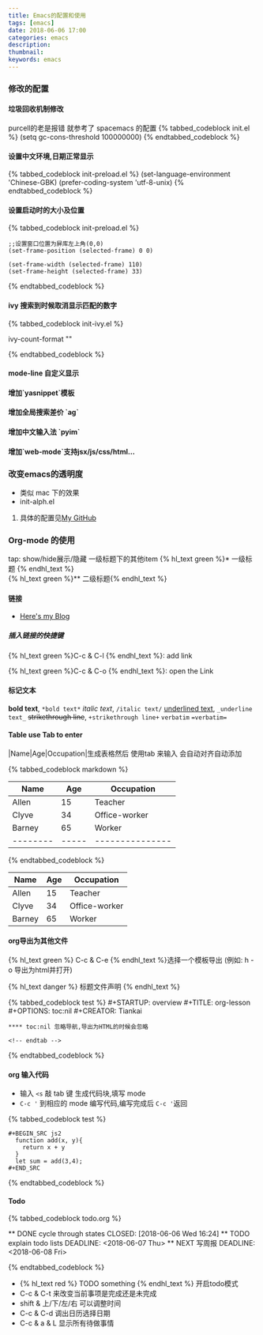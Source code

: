```yaml
---
title: Emacs的配置和使用
tags: [emacs]
date: 2018-06-06 17:00
categories: emacs
description:
thumbnail: 
keywords: emacs
---
```


### 修改的配置

#### 垃圾回收机制修改
 purcell的老是报错 就参考了 spacemacs 的配置
{% tabbed_codeblock init.el %}
      <!-- tab lisp -->
          (setq gc-cons-threshold 100000000)
      <!-- endtab -->
{% endtabbed_codeblock %}
<!--more-->
#### 设置中文环境,日期正常显示

{% tabbed_codeblock init-preload.el %}
    <!-- tab lisp -->
    (set-language-environment 'Chinese-GBK)
    (prefer-coding-system 'utf-8-unix)
    <!-- endtab -->
{% endtabbed_codeblock %}

#### 设置启动时的大小及位置

{% tabbed_codeblock init-preload.el %}
<!-- tab lisp -->
    ;;设置窗口位置为屏库左上角(0,0)
    (set-frame-position (selected-frame) 0 0)

    (set-frame-width (selected-frame) 110)
    (set-frame-height (selected-frame) 33)

<!-- endtab -->
{% endtabbed_codeblock %}

#### ivy 搜索到时候取消显示匹配的数字

{% tabbed_codeblock init-ivy.el %}
<!-- tab lisp -->
   ivy-count-format ""
<!-- endtab -->
{% endtabbed_codeblock %}

#### mode-line 自定义显示

#### 增加\`yasnippet\`模板

#### 增加全局搜索差价 \`ag\`

#### 增加中文输入法 \`pyim\`

#### 增加\`web-mode\`支持jsx/js/css/html&#x2026;

### 改变emacs的透明度

-   类似 mac 下的效果
-   init-alph.el

1.  具体的配置见[My GitHub](https://www.github.com/tiakia/.emacs.d)

### Org-mode 的使用
<p>tap: show/hide展示/隐藏 一级标题下的其他item
{% hl_text green %}* 一级标题 {% endhl_text %}<br/>
{% hl_text green %}** 二级标题{% endhl_text %}</p>

#### 链接

-   [Here's my Blog](http://www.tiankai.party)
##### 插入链接的快捷键
<p> {% hl_text green %}C-c & C-l {% endhl_text %}: add link</p>

<p> {% hl_text green %}C-c & C-o {% endhl_text %}: open the Link</p>

####  标记文本

**bold text**, 	 `*bold text*`
*italic text*, 	`/italic text/`
<u>underlined text</u>, 	`_underline text_`
<del>strikethrough line</del>,		`+strikethrough line+`
`verbatim`     	`=verbatim=`

#### Table use Tab to enter
|Name|Age|Occupation|生成表格然后 使用tab 来输入 会自动对齐自动添加

{% tabbed_codeblock markdown %}
<!-- tab md -->
| Name   | Age | Occupation    |
|--------|-----|---------------|
| Allen  |  15 | Teacher       |
| Clyve  |  34 | Office-worker |
| Barney |  65 | Worker        |
|--------|-----|---------------|

<!-- endtab -->
{% endtabbed_codeblock %}

| Name   | Age | Occupation    |
| ---- | ---- | ---- |
| Allen  |  15 | Teacher       |
| Clyve  |  34 | Office-worker |
| Barney |  65 | Worker        |

#### org导出为其他文件

{% hl_text green %}
C-c & C-e
{% endhl_text %}选择一个模板导出 (例如: h - o 导出为html并打开)

{% hl_text danger %}
标题文件声明
{% endhl_text %}

{% tabbed_codeblock test %}
    <!-- tab md -->
    #+STARTUP: overview
    #+TITLE: org-lesson
    #+OPTIONS: toc:nil
    #+CREATOR: Tiankai

    **** toc:nil 忽略导航,导出为HTML的时候会忽略

    <!-- endtab -->
{% endtabbed_codeblock %}

#### org 输入代码

- 输入 `<s` 敲 tab 键 生成代码块,填写 mode
- `C-c '` 到相应的 mode 编写代码,编写完成后 `C-c '`返回

{% tabbed_codeblock test %}
<!-- tab org -->
    #+BEGIN_SRC js2
      function add(x, y){
        return x + y
      }
      let sum = add(3,4);
    #+END_SRC
<!-- endtab -->
{% endtabbed_codeblock %}

#### Todo

{% tabbed_codeblock todo.org %}
   <!-- tab org -->
   ** DONE cycle through states
      CLOSED: [2018-06-06 Wed 16:24]
   ** TODO explain todo lists
      DEADLINE: <2018-06-07 Thu>
   ** NEXT 写周报
      DEADLINE: <2018-06-08 Fri>

   <!-- endtab -->
{% endtabbed_codeblock %}

-   {% hl_text red %}
TODO  something
{% endhl_text %} 开启todo模式
-   C-c & C-t 来改变当前事项是完成还是未完成
-   shift & 上/下/左/右 可以调整时间
-   C-c & C-d 调出日历选择日期
-   C-c & a & L 显示所有待做事情

